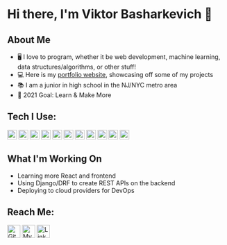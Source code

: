 # Hi there, I'm Viktor Basharkevich 👋

## About Me
- 🖥️ I love to program, whether it be web development, machine learning, data structures/algorithms, or other stuff!
- 💻 Here is my [portfolio website][website], showcasing off some of my projects
- 📚 I am a junior in high school in the NJ/NYC metro area
- 🌱 2021 Goal: Learn & Make More

## Tech I Use:
<p>
  <img alt="Python" src="https://img.shields.io/badge/-Python-3776AB?style=flat-square&logo=python&logoColor=white" height=22/>

  <img alt="Django" src="https://img.shields.io/badge/-Django/DRF-092E20?style=flat-square&logo=django&logoColor=whie" height=22/>

  <img alt="JavaScript" src="https://img.shields.io/badge/-JavaScript-F7DF1E?style=flat-square&logo=javascript&logoColor=black" height=22/>
  
  <img alt="React" src="https://img.shields.io/badge/-React-1DA1F2?style=flat-square&logo=react&logoColor=white" height=22/>

  <img alt="HTML5" src="https://img.shields.io/badge/-HTML5-E34F26?style=flat-square&logo=html5&logoColor=white" height=22/>

  <img alt="CSS3" src="https://img.shields.io/badge/-CSS3-1572B6?style=flat-square&logo=css3&logoColor=white" height=22/>

  <img alt="BootStrap" src="https://img.shields.io/badge/-BootStrap-7952B3?style=flat-square&logo=bootstrap&logoColor=white" height=22/>

  <img alt="NPM" src="https://img.shields.io/badge/-NPM-CB3837?style=flat-square&logo=npm&logoColor=white" height=22/>

  <img alt="Heroku" src="https://img.shields.io/badge/-Heroku-430098?style=flat-square&logo=heroku&logoColor=white" height=22/>

  <img alt="AWS" src="https://img.shields.io/badge/-AWS-FF9900?style=flat-square&logo=amazon AWS&logoColor=white" height=22/>

  <img alt="Git" src="https://img.shields.io/badge/-AWS-F05032?style=flat-square&logo=git&logoColor=white" height=22/>  
  
</p>

## What I'm Working On
- Learning more React and frontend
- Using Django/DRF to create REST APIs on the backend
- Deploying to cloud providers for DevOps


## Reach Me:
<p><a href="https://github.com/thmsgbrt" target="_blank"><img alt="GitHub" src="https://img.shields.io/badge/GitHub-%2312100E.svg?&style=for-the-badge&logo=Github&logoColor=white" height=30 /></a>
<a href="https://www.viktorbash.com" target="_blank"><img alt="My Website" src="https://img.shields.io/badge/Website-%3113.svg?style=for-the-badge&logoColor=white?coor=#3655FF" height=30/></a>
<a href="https://www.linkedin.com/in/viktorbash" target="_blank"><img alt="LinkedIn" src="https://img.shields.io/badge/linkedin-%230077B5.svg?&style=for-the-badge&logo=linkedin&logoColor=white" height=30/></a><p>

[website]: https://www.viktorbash.com/
